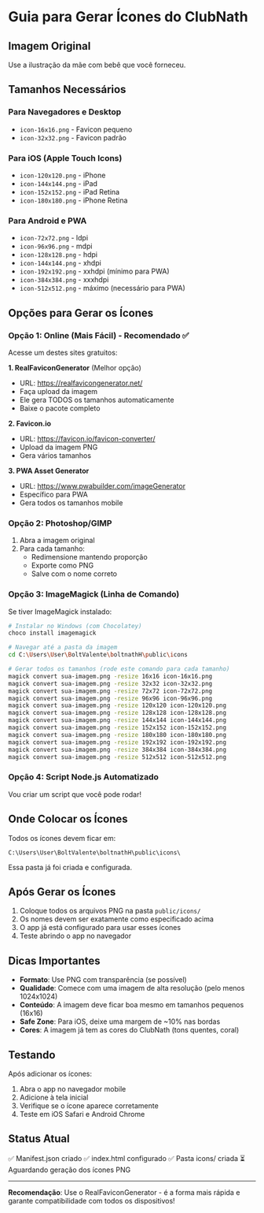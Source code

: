 # Guia para Gerar Ícones do ClubNath

## Imagem Original
Use a ilustração da mãe com bebê que você forneceu.

## Tamanhos Necessários

### Para Navegadores e Desktop
- `icon-16x16.png` - Favicon pequeno
- `icon-32x32.png` - Favicon padrão

### Para iOS (Apple Touch Icons)
- `icon-120x120.png` - iPhone
- `icon-144x144.png` - iPad
- `icon-152x152.png` - iPad Retina
- `icon-180x180.png` - iPhone Retina

### Para Android e PWA
- `icon-72x72.png` - ldpi
- `icon-96x96.png` - mdpi
- `icon-128x128.png` - hdpi
- `icon-144x144.png` - xhdpi
- `icon-192x192.png` - xxhdpi (mínimo para PWA)
- `icon-384x384.png` - xxxhdpi
- `icon-512x512.png` - máximo (necessário para PWA)

## Opções para Gerar os Ícones

### Opção 1: Online (Mais Fácil) - Recomendado ✅

Acesse um destes sites gratuitos:

**1. RealFaviconGenerator** (Melhor opção)
- URL: https://realfavicongenerator.net/
- Faça upload da imagem
- Ele gera TODOS os tamanhos automaticamente
- Baixe o pacote completo

**2. Favicon.io**
- URL: https://favicon.io/favicon-converter/
- Upload da imagem PNG
- Gera vários tamanhos

**3. PWA Asset Generator**
- URL: https://www.pwabuilder.com/imageGenerator
- Específico para PWA
- Gera todos os tamanhos mobile

### Opção 2: Photoshop/GIMP

1. Abra a imagem original
2. Para cada tamanho:
   - Redimensione mantendo proporção
   - Exporte como PNG
   - Salve com o nome correto

### Opção 3: ImageMagick (Linha de Comando)

Se tiver ImageMagick instalado:

```bash
# Instalar no Windows (com Chocolatey)
choco install imagemagick

# Navegar até a pasta da imagem
cd C:\Users\User\BoltValente\boltnathH\public\icons

# Gerar todos os tamanhos (rode este comando para cada tamanho)
magick convert sua-imagem.png -resize 16x16 icon-16x16.png
magick convert sua-imagem.png -resize 32x32 icon-32x32.png
magick convert sua-imagem.png -resize 72x72 icon-72x72.png
magick convert sua-imagem.png -resize 96x96 icon-96x96.png
magick convert sua-imagem.png -resize 120x120 icon-120x120.png
magick convert sua-imagem.png -resize 128x128 icon-128x128.png
magick convert sua-imagem.png -resize 144x144 icon-144x144.png
magick convert sua-imagem.png -resize 152x152 icon-152x152.png
magick convert sua-imagem.png -resize 180x180 icon-180x180.png
magick convert sua-imagem.png -resize 192x192 icon-192x192.png
magick convert sua-imagem.png -resize 384x384 icon-384x384.png
magick convert sua-imagem.png -resize 512x512 icon-512x512.png
```

### Opção 4: Script Node.js Automatizado

Vou criar um script que você pode rodar!

## Onde Colocar os Ícones

Todos os ícones devem ficar em:
```
C:\Users\User\BoltValente\boltnathH\public\icons\
```

Essa pasta já foi criada e configurada.

## Após Gerar os Ícones

1. Coloque todos os arquivos PNG na pasta `public/icons/`
2. Os nomes devem ser exatamente como especificado acima
3. O app já está configurado para usar esses ícones
4. Teste abrindo o app no navegador

## Dicas Importantes

- **Formato**: Use PNG com transparência (se possível)
- **Qualidade**: Comece com uma imagem de alta resolução (pelo menos 1024x1024)
- **Conteúdo**: A imagem deve ficar boa mesmo em tamanhos pequenos (16x16)
- **Safe Zone**: Para iOS, deixe uma margem de ~10% nas bordas
- **Cores**: A imagem já tem as cores do ClubNath (tons quentes, coral)

## Testando

Após adicionar os ícones:

1. Abra o app no navegador mobile
2. Adicione à tela inicial
3. Verifique se o ícone aparece corretamente
4. Teste em iOS Safari e Android Chrome

## Status Atual

✅ Manifest.json criado
✅ index.html configurado
✅ Pasta icons/ criada
⏳ Aguardando geração dos ícones PNG

---

**Recomendação**: Use o RealFaviconGenerator - é a forma mais rápida e garante compatibilidade com todos os dispositivos!
